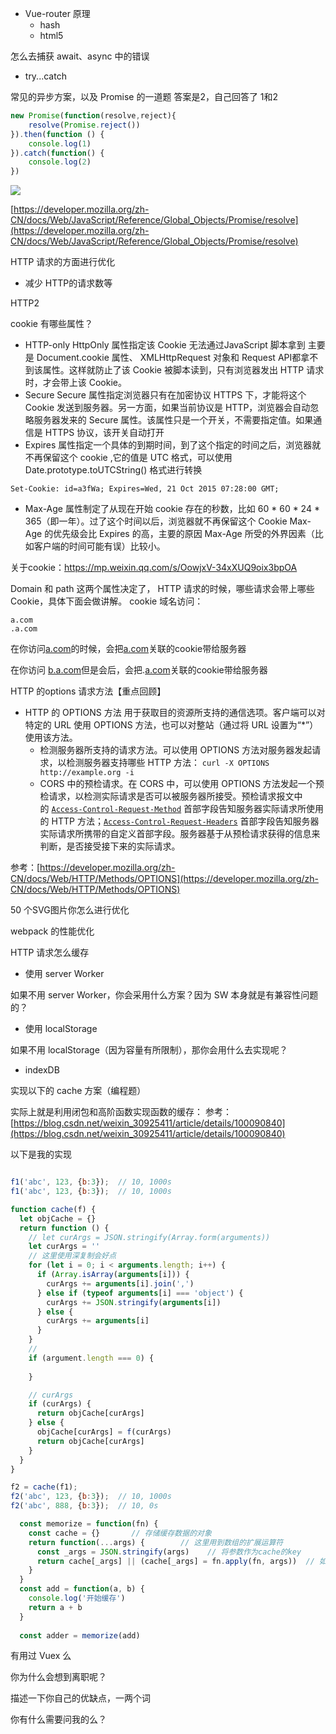 
- Vue-router 原理
  - hash
  - html5

怎么去捕获 await、async 中的错误
- try...catch

常见的异步方案，以及 Promise 的一道题
答案是2，自己回答了 1和2
```js
new Promise(function(resolve,reject){
    resolve(Promise.reject())
}).then(function () {
    console.log(1)
}).catch(function() {
    console.log(2)
})
```

![](https://upload-images.jianshu.io/upload_images/1784460-c45928fd95d2f098.png?imageMogr2/auto-orient/strip%7CimageView2/2/w/1240)


[https://developer.mozilla.org/zh-CN/docs/Web/JavaScript/Reference/Global_Objects/Promise/resolve](https://developer.mozilla.org/zh-CN/docs/Web/JavaScript/Reference/Global_Objects/Promise/resolve)


HTTP 请求的方面进行优化
- 减少 HTTP的请求数等

HTTP2

cookie 有哪些属性？
  - HTTP-only
HttpOnly 属性指定该 Cookie 无法通过JavaScript 脚本拿到
主要是 Document.cookie 属性、 XMLHttpRequest 对象和 Request API都拿不到该属性。这样就防止了该 Cookie 被脚本读到，只有浏览器发出 HTTP 请求时，才会带上该 Cookie。
  - Secure
Secure 属性指定浏览器只有在加密协议 HTTPS 下，才能将这个 Cookie 发送到服务器。另一方面，如果当前协议是 HTTP，浏览器会自动忽略服务器发来的 Secure 属性。该属性只是一个开关，不需要指定值。如果通信是 HTTPS 协议，该开关自动打开
- Expires 属性指定一个具体的到期时间，到了这个指定的时间之后，浏览器就不再保留这个 cookie ,它的值是 UTC 格式，可以使用 Date.prototype.toUTCString() 格式进行转换

`Set-Cookie: id=a3fWa; Expires=Wed, 21 Oct 2015 07:28:00 GMT;`

- Max-Age 属性制定了从现在开始 cookie 存在的秒数，比如 60 * 60 * 24 * 365（即一年）。过了这个时间以后，浏览器就不再保留这个 Cookie
Max-Age 的优先级会比 Expires 的高，主要的原因 Max-Age 所受的外界因素（比如客户端的时间可能有误）比较小。

关于cookie：https://mp.weixin.qq.com/s/OowjxV-34xXUQ9oix3bpOA

Domain 和 path
这两个属性决定了， HTTP 请求的时候，哪些请求会带上哪些 Cookie，具体下面会做讲解。
cookie 域名访问：
```
a.com
.a.com
```

在你访问[a.com](http://a.com)的时候，会把[a.com](http://a.com)关联的cookie带给服务器

在你访问 [b.a.com](http://b.a.com)但是会后，会把.[a.com](http://a.com)关联的cookie带给服务器



HTTP 的options 请求方法【重点回顾】
- HTTP 的 OPTIONS 方法 用于获取目的资源所支持的通信选项。客户端可以对特定的 URL 使用 OPTIONS 方法，也可以对整站（通过将 URL 设置为“*”）使用该方法。
  - 检测服务器所支持的请求方法。可以使用 OPTIONS 方法对服务器发起请求，以检测服务器支持哪些 HTTP 方法：
  `curl -X OPTIONS http://example.org -i`
   - CORS 中的预检请求。在 CORS 中，可以使用 OPTIONS 方法发起一个预检请求，以检测实际请求是否可以被服务器所接受。预检请求报文中的 [`Access-Control-Request-Method`](https://developer.mozilla.org/zh-CN/docs/Web/HTTP/Headers/Access-Control-Request-Method "The compatibility table in this page is generated from structured data. If you'd like to contribute to the data, please check out https://github.com/mdn/browser-compat-data and send us a pull request.") 首部字段告知服务器实际请求所使用的 HTTP 方法；[`Access-Control-Request-Headers`](https://developer.mozilla.org/zh-CN/docs/Web/HTTP/Headers/Access-Control-Request-Headers "请求头  Access-Control-Request-Headers 出现于 preflight request （预检请求）中，用于通知服务器在真正的请求中会采用哪些请求头。") 首部字段告知服务器实际请求所携带的自定义首部字段。服务器基于从预检请求获得的信息来判断，是否接受接下来的实际请求。

参考：[https://developer.mozilla.org/zh-CN/docs/Web/HTTP/Methods/OPTIONS](https://developer.mozilla.org/zh-CN/docs/Web/HTTP/Methods/OPTIONS)


50 个SVG图片你怎么进行优化

webpack 的性能优化

HTTP 请求怎么缓存
- 使用 server Worker

如果不用 server Worker，你会采用什么方案？因为 SW 本身就是有兼容性问题的？
- 使用 localStorage

如果不用 localStorage（因为容量有所限制），那你会用什么去实现呢？
- indexDB

实现以下的 cache 方案（编程题）

实际上就是利用闭包和高阶函数实现函数的缓存：
参考：[https://blog.csdn.net/weixin_30925411/article/details/100090840](https://blog.csdn.net/weixin_30925411/article/details/100090840)

以下是我的实现

```js

f1('abc', 123, {b:3});  // 10, 1000s
f1('abc', 123, {b:3});  // 10, 1000s

function cache(f) {
  let objCache = {}
  return function () {
    // let curArgs = JSON.stringify(Array.form(arguments))
    let curArgs = ''
    // 这里使用深复制会好点
    for (let i = 0; i < arguments.length; i++) {
      if (Array.isArray(arguments[i])) {
        curArgs += arguments[i].join(',')
      } else if (typeof arguments[i] === 'object') {
        curArgs += JSON.stringify(arguments[i])
      } else {
        curArgs += arguments[i]
      }
    }
    // 
    if (argument.length === 0) {
      
    }

    // curArgs
    if (curArgs) {
      return objCache[curArgs]
    } else {
      objCache[curArgs] = f(curArgs)
      return objCache[curArgs]
    }
  }
}

f2 = cache(f1);
f2('abc', 123, {b:3});  // 10, 1000s
f2('abc', 888, {b:3});  // 10, 0s
```

```js
  const memorize = function(fn) {
    const cache = {}       // 存储缓存数据的对象
    return function(...args) {        // 这里用到数组的扩展运算符
      const _args = JSON.stringify(args)    // 将参数作为cache的key
      return cache[_args] || (cache[_args] = fn.apply(fn, args))  // 如果已经缓存过，直接取值。否则重新计算并且缓存
    }
  }
  const add = function(a, b) {
    console.log('开始缓存')
    return a + b
  }
 
  const adder = memorize(add)
```

有用过 Vuex 么

你为什么会想到离职呢？

描述一下你自己的优缺点，一两个词

你有什么需要问我的么？